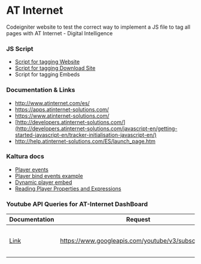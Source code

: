 # AT Internet
Codeigniter website to test the correct way to implement a JS file to tag all pages with AT Internet - Digital Intelligence

### JS Script
 * [Script for tagging Website](assets/at-internet.js)
 * [Script for tagging Download Site](assets/at-internet-download.js)
 * Script for tagging Embeds

### Documentation & Links

 * http://www.atinternet.com/es/
 * https://apps.atinternet-solutions.com/
 * https://www.atinternet-solutions.com/
 * [http://developers.atinternet-solutions.com/](http://developers.atinternet-solutions.com/javascript-en/getting-started-javascript-en/tracker-initialisation-javascript-en/)
 * http://help.atinternet-solutions.com/ES/launch_page.htm
 
### Kaltura docs
 
  * [Player events](http://player.kaltura.com/docs/api#sendNotification)
  * [Player bind events example](http://player.kaltura.com/docs/index.php?path=kbind)
  * [Dynamic player embed](http://player.kaltura.com/docs/kwidget)
  * [Reading Player Properties and Expressions](https://vpaas.kaltura.com/documentation/Web-Video-Player/Kaltura-Media-Player-API.html#reading-player-properties-and-expressions)
  
  
### Youtube API Queries for AT-Internet DashBoard

| Documentation     	| Request  | Params 						| Description |
| ------------- |:----------:| -------------------------------------|:------------|
| [Link](https://developers.google.com/youtube/v3/docs/subscriptions/list?hl=es-419) | https://www.googleapis.com/youtube/v3/subscriptions | ?part=contentDetails<br>&mine=true<br>&key=API_KEY | Devuelve los suscriptores de mi canal |